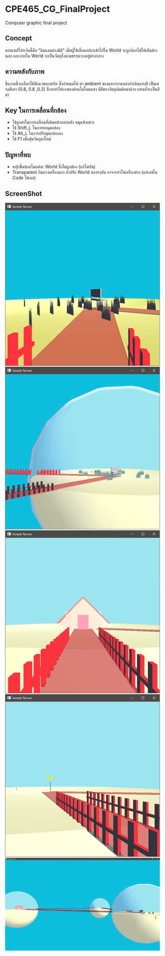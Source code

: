 # CPE465_CG_FinalProject
Computer graphic final project



## Concept
คอนเซปโปรเจ๊คนี้คือ “ดินแดนต่างมิติ” เมื่อผู้ใช้เลื่อนกล้องเข้าไปใน World จะถูกล๊อกไม้ให้เห็นข้างนอก และภายใน World จะเป็นวัตถุกึ่งนามธรรมวางอยู่ตรงกลาง


## ความหลังกับภาพ
ชิ้นงานนี้จะเลือกใช้สีแนวพลาสเทิล ซึ่งกำหนดให้ ค่า ambient ของแสงจากแหล่งกำเนิดแสง0 เป็นเชรดสีเทา (0.8, 0.8 ,0.3) ซึ่งจะทำให้เงาของด้านไม่โดนแสง มีสีของวัตถุเดิมติดมาด้วย แทนที่จะเป็นสีดำ 


## Key ในการเคลื่อนที่กล้อง
*   ใช้ลูกศรในการเคลื่อนที่เดินหน้าถอยหลัง หมุนซ้ายขวา
*   ใช้ Shift_L ในการยกมุมกล้อง
*   ใช้ Alt_L ในการปรับมุมกล้องลง
*   ใช้ F1 เพื่อสุ่มวัตถุมาใหม่


## ปัญหาที่พบ
*   หญ้าขึ้นน้อยในแต่ละ World ซึ่งไม่ถูกต้อง (แก้ไม่ทัน)
*   Transparent กินแรงเครื่องมาก ถ้าปรับ World หลายๆอัน อาจจะทำให้เครื่องค้าง (แก้เลขใน Code ได้เลย)


## ScreenShot
![alt_text](Docs/image1.png "")
![alt_text](Docs/image2.png "")
![alt_text](Docs/image3.png "")
![alt_text](Docs/image4.png "")
![alt_text](Docs/image5.png "")
